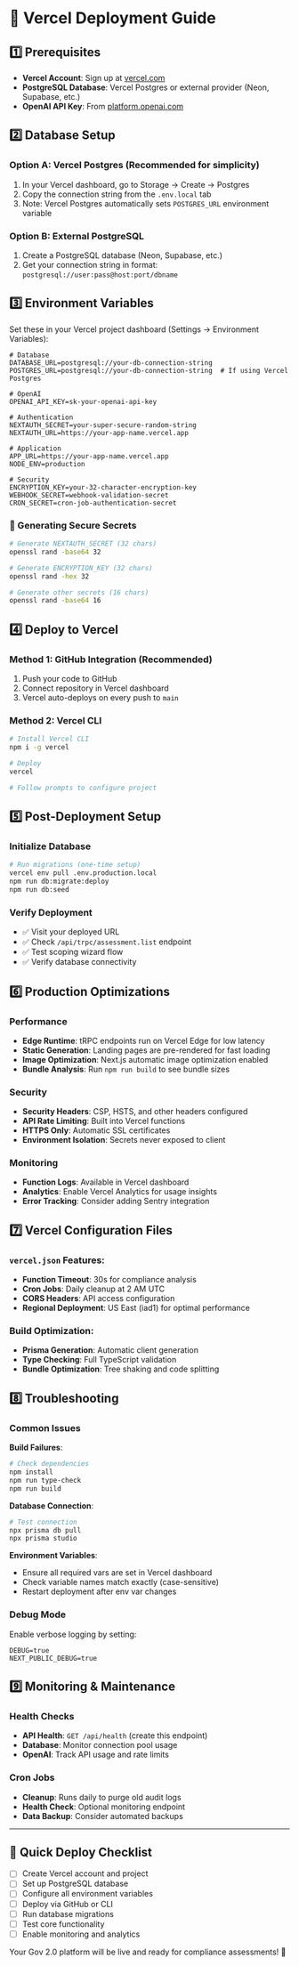 # 🚀 Vercel Deployment Guide

## 1️⃣ Prerequisites

- **Vercel Account**: Sign up at [vercel.com](https://vercel.com)
- **PostgreSQL Database**: Vercel Postgres or external provider (Neon, Supabase, etc.)
- **OpenAI API Key**: From [platform.openai.com](https://platform.openai.com)

## 2️⃣ Database Setup

### Option A: Vercel Postgres (Recommended for simplicity)
1. In your Vercel dashboard, go to Storage → Create → Postgres
2. Copy the connection string from the `.env.local` tab
3. Note: Vercel Postgres automatically sets `POSTGRES_URL` environment variable

### Option B: External PostgreSQL
1. Create a PostgreSQL database (Neon, Supabase, etc.)
2. Get your connection string in format: `postgresql://user:pass@host:port/dbname`

## 3️⃣ Environment Variables

Set these in your Vercel project dashboard (Settings → Environment Variables):

```env
# Database
DATABASE_URL=postgresql://your-db-connection-string
POSTGRES_URL=postgresql://your-db-connection-string  # If using Vercel Postgres

# OpenAI
OPENAI_API_KEY=sk-your-openai-api-key

# Authentication  
NEXTAUTH_SECRET=your-super-secure-random-string
NEXTAUTH_URL=https://your-app-name.vercel.app

# Application
APP_URL=https://your-app-name.vercel.app
NODE_ENV=production

# Security
ENCRYPTION_KEY=your-32-character-encryption-key
WEBHOOK_SECRET=webhook-validation-secret
CRON_SECRET=cron-job-authentication-secret
```

### 🔐 Generating Secure Secrets

```bash
# Generate NEXTAUTH_SECRET (32 chars)
openssl rand -base64 32

# Generate ENCRYPTION_KEY (32 chars)  
openssl rand -hex 32

# Generate other secrets (16 chars)
openssl rand -base64 16
```

## 4️⃣ Deploy to Vercel

### Method 1: GitHub Integration (Recommended)
1. Push your code to GitHub
2. Connect repository in Vercel dashboard
3. Vercel auto-deploys on every push to `main`

### Method 2: Vercel CLI
```bash
# Install Vercel CLI
npm i -g vercel

# Deploy
vercel

# Follow prompts to configure project
```

## 5️⃣ Post-Deployment Setup

### Initialize Database
```bash
# Run migrations (one-time setup)
vercel env pull .env.production.local
npm run db:migrate:deploy
npm run db:seed
```

### Verify Deployment
- ✅ Visit your deployed URL
- ✅ Check `/api/trpc/assessment.list` endpoint
- ✅ Test scoping wizard flow
- ✅ Verify database connectivity

## 6️⃣ Production Optimizations

### Performance
- **Edge Runtime**: tRPC endpoints run on Vercel Edge for low latency
- **Static Generation**: Landing pages are pre-rendered for fast loading  
- **Image Optimization**: Next.js automatic image optimization enabled
- **Bundle Analysis**: Run `npm run build` to see bundle sizes

### Security
- **Security Headers**: CSP, HSTS, and other headers configured
- **API Rate Limiting**: Built into Vercel functions
- **HTTPS Only**: Automatic SSL certificates
- **Environment Isolation**: Secrets never exposed to client

### Monitoring
- **Function Logs**: Available in Vercel dashboard
- **Analytics**: Enable Vercel Analytics for usage insights
- **Error Tracking**: Consider adding Sentry integration

## 7️⃣ Vercel Configuration Files

### `vercel.json` Features:
- **Function Timeout**: 30s for compliance analysis
- **Cron Jobs**: Daily cleanup at 2 AM UTC  
- **CORS Headers**: API access configuration
- **Regional Deployment**: US East (iad1) for optimal performance

### Build Optimization:
- **Prisma Generation**: Automatic client generation
- **Type Checking**: Full TypeScript validation
- **Bundle Optimization**: Tree shaking and code splitting

## 8️⃣ Troubleshooting

### Common Issues

**Build Failures**:
```bash
# Check dependencies
npm install
npm run type-check
npm run build
```

**Database Connection**:
```bash
# Test connection
npx prisma db pull
npx prisma studio
```

**Environment Variables**:
- Ensure all required vars are set in Vercel dashboard
- Check variable names match exactly (case-sensitive)
- Restart deployment after env var changes

### Debug Mode
Enable verbose logging by setting:
```env
DEBUG=true
NEXT_PUBLIC_DEBUG=true
```

## 9️⃣ Monitoring & Maintenance

### Health Checks
- **API Health**: `GET /api/health` (create this endpoint)
- **Database**: Monitor connection pool usage
- **OpenAI**: Track API usage and rate limits

### Cron Jobs
- **Cleanup**: Runs daily to purge old audit logs
- **Health Check**: Optional monitoring endpoint
- **Data Backup**: Consider automated backups

---

## 🎯 Quick Deploy Checklist

- [ ] Create Vercel account and project
- [ ] Set up PostgreSQL database  
- [ ] Configure all environment variables
- [ ] Deploy via GitHub or CLI
- [ ] Run database migrations
- [ ] Test core functionality
- [ ] Enable monitoring and analytics

Your Gov 2.0 platform will be live and ready for compliance assessments! 🎉
